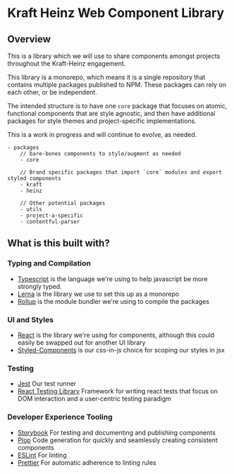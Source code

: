 # Kraft Heinz Web Component Library

## Overview
This is a library which we will use to share components amongst projects throughout the Kraft-Heinz engagement.

This library is a monorepo, which means it is a single repository that contains multiple packages published to NPM. These packages can rely on each other, or be independent.

The intended structure is to have one `core` package that focuses on atomic, functional components that are style agnostic, and then have additional packages for style themes and project-specific implementations.

This is a work in progress and will continue to evolve, as needed.

```
- packages
    // bare-bones components to style/augment as needed
    - core 

    // Brand specific packages that import `core` modules and export styled components
    - kraft
    - heinz

    // Other potential packages
    - utils
    - project-a-specific
    - contentful-parser
```

## What is this built with?

### Typing and Compilation
- [Typescript](https://www.typescriptlang.org/) is the language we're using to help javascript be more strongly typed.
- [Lerna](https://github.com/lerna/lerna) is the library we use to set this up as a monorepo
- [Rollup](https://rollupjs.org/guide/en/) is the module bundler we're using to compile the packages

### UI and Styles
- [React](https://beta.reactjs.org/) is the library we're using for components, although this could easily be swapped out for another UI library
- [Styled-Components](https://styled-components.com/) is our css-in-js choice for scoping our styles in jsx


<!-- Still to come -->
### Testing
- [Jest](https://jestjs.io/) Our test runner
- [React Testing Library](https://testing-library.com/docs/react-testing-library/intro/) Framework for writing react tests that focus on DOM interaction and a user-centric testing paradigm

### Developer Experience Tooling
- [Storybook](https://storybook.js.org/) For testing and documenting and publishing components
- [Plop](https://github.com/plopjs/plop) Code generation for quickly and seamlessly creating consistent components
- [ESLint](https://eslint.org/) For linting
- [Prettier](https://prettier.io/) For automatic adherence to linting rules
